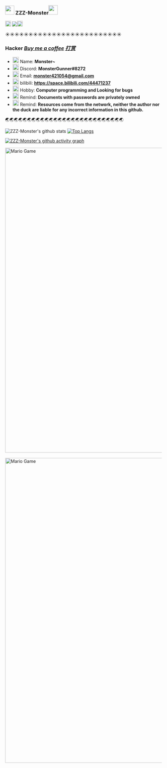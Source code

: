 ### <img src="https://github.com/ZZZ-Monster/ZZZ-Monster/blob/main/Assets/Hi.gif" width="29px"> ZZZ-Monster<img src="https://github.com/ZZZ-Monster/ZZZ-Monster/blob/main/Assets/Mario_Hello_Big.gif" width="30px">

<img src="https://github.com/ZZZ-Monster/ZZZ-Monster/blob/main/Assets/Rocket.gif" width="18px"> ![](https://komarev.com/ghpvc/?username=ZZZ-Monster&color=yellowgreen)<img src="https://github.com/ZZZ-Monster/ZZZ-Monster/blob/main/Assets/Rocket.gif" width="18px">

:sunny::sunny::sunny::sunny::sunny::sunny::sunny::sunny::sunny::sunny::sunny::sunny::sunny::sunny::sunny::sunny::sunny::sunny::sunny::sunny::sunny::sunny::sunny::sunny::sunny:

### Hacker [*Buy me a coffee*](https://github.com/ZZZ-Monster/ZZZ-Monster/blob/main/Assets/11.png) [*打赏*](https://github.com/ZZZ-Monster/ZZZ-Monster/blob/main/Assets/11.png)


- <img alt="GIF" src="https://github.com/ZZZ-Monster/ZZZ-Monster/blob/main/Assets/wave.gif" width="20vw" /> Name: **Monster~**
- <img alt="GIF" src="https://github.com/ZZZ-Monster/ZZZ-Monster/blob/main/Assets/gandalf_parrot.gif" width="20vw" /> Discord: **MonsterGunner#8272**
- <img alt="GIF" src="https://github.com/ZZZ-Monster/ZZZ-Monster/blob/main/Assets/headbang.gif" width="20vw" /> Email: **monster421054@gmail.com**
- <img alt="GIF" src="https://github.com/ZZZ-Monster/ZZZ-Monster/blob/main/Assets/hmm.gif" width="20vw" /> bilibili: **https://space.bilibili.com/44471237** 
- <img alt="GIF" src="https://github.com/ZZZ-Monster/ZZZ-Monster/blob/main/Assets/happy.gif" width="20vw" /> Hobby: **Computer programming and Looking for bugs** 
- <img alt="GIF" src="https://github.com/ZZZ-Monster/ZZZ-Monster/blob/main/Assets/powerup.gif" width="20vw" /> Remind: **Documents with passwords are privately owned**
- <img alt="GIF" src="https://github.com/ZZZ-Monster/ZZZ-Monster/blob/main/Assets/Earth.gif" width="20vw" /> Remind: **Resources come from the network, neither the author nor the duck are liable for any incorrect information in this github.**


:earth_asia::earth_asia::earth_asia::earth_asia::earth_asia::earth_asia::earth_asia::earth_asia::earth_asia::earth_asia::earth_asia::earth_asia::earth_asia::earth_asia::earth_asia::earth_asia::earth_asia::earth_asia::earth_asia::earth_asia::earth_asia::earth_asia::earth_asia::earth_asia::earth_asia::earth_asia::earth_asia:



![ZZZ-Monster's github stats](https://github-readme-stats.vercel.app/api?username=ZZZ-Monster&show_icons=true&icon_color=fff&bg_color=45,e96443,904e95&title_color=fff&text_color=fff)   [![Top Langs](https://github-readme-stats.vercel.app/api/top-langs/?username=ZZZ-Monster&layout=compact&theme=buefy&title_color=015)](https://github.com/ZZZ-Monster)

[![ZZZ-Monster's github activity graph](https://activity-graph.herokuapp.com/graph?username=ZZZ-Monster&theme=react-dark)](https://github.com/ZZZ-Monster)
<br>

<img src="https://github.com/ZZZ-Monster/ZZZ-Monster/blob/main/Assets/Mario_Gameplay.gif" alt="Mario Game" width="980">

<br>

<br>

<img src="https://github.com/ZZZ-Monster/ZZZ-Monster/blob/main/Assets/dino.gif" alt="Mario Game" width="980">

<br>

